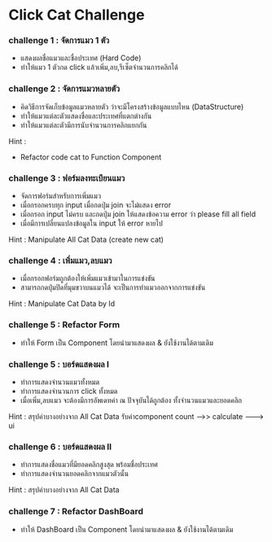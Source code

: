 # Click Cat Challenge

### challenge 1 : จัดการแมว 1 ตัว

- แสดงผลชื่อแมวและชื่อประเทศ (Hard Code)
- ทำให้แมว 1 ตัวกด click แล้วเพิ่ม,ลบ,รีเซ็ตจำนวนการคลิกได้

### challenge 2 : จัดการแมวหลายตัว

- คิดวิธีการจัดเก็บข้อมูลแมวหลายตัว ว่าจะมีโครงสร้างข้อมูลแบบไหน (DataStructure)
- ทำให้แมวแต่ละตัวแสดงชื่อและประเทศที่แตกต่างกัน
- ทำให้แมวแต่ละตัวมีการนับจำนวนการคลิกแยกกัน

Hint :

- Refactor code cat to Function Component

### challenge 3 : ฟอร์มลงทะเบียนแมว

- จัดการฟอร์มสำหรับการเพิ่มแมว
- เมื่อกรอกครบทุก input เมื่อกดปุ่ม join จะไม่แสดง error
- เมื่อกรอก input ไม่ครบ และกดปุ่ม join ให้แสดงข้อความ error ว่า please fill all field
- เมื่อมีการเปลี่ยนแปลงข้อมูลใน input ให้ error หายไป

Hint : Manipulate All Cat Data (create new cat)

### challenge 4 : เพิ่มแมว,ลบแมว

- เมื่อกรอกฟอร์มถูกต้องให้เพิ่มแมวเข้ามาในการแข่งขัน
- สามารถกดปุ่มปิดที่มุมขวาบนแมวได้ จะเป็นการทำแมวออกจากการแข่งขัน

Hint : Manipulate Cat Data by Id

### challenge 5 : Refactor Form

- ทำให้ Form เป็น Component โดยนำมาแสดงผล & ยังใช้งานได้ตามเดิม

### challenge 5 : บอร์ดแสดงผล I

- ทำการแสดงจำนวนแมวทั้งหมด
- ทำการแสดงจำนวนการ click ทั้งหมด
- เมื่อเพิ่ม,ลบแมว จะต้องมีการอัพเดทค่า ณ​ ปัจจุบันได้ถูกต้อง ทั้งจำนวนแมวและยอดคลิก

Hint : สรุปค่าบางอย่างจาก All Cat Data  รับค่าcomponent count  -->> calculate ---> ui

### challenge 6 : บอร์ดแสดงผล II

- ทำการแสดงชื่อแมวที่มียอดคลิกสูงสุด พร้อมชื่อประเทศ
- ทำการแสดงจำนวนยอดคลิกจากแมวตัวนั้น

Hint : สรุปค่าบางอย่างจาก All Cat Data

### challenge 7 : Refactor DashBoard

- ทำให้ DashBoard เป็น Component โดยนำมาแสดงผล & ยังใช้งานได้ตามเดิม
